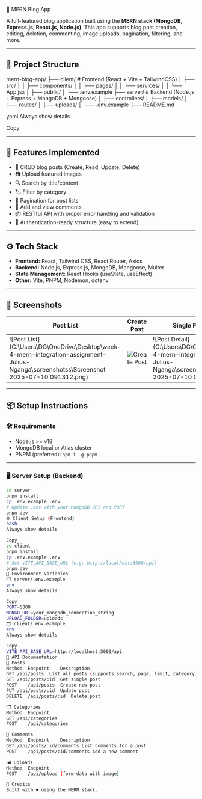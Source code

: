  📰 MERN Blog App

A full-featured blog application built using the **MERN stack (MongoDB, Express.js, React.js, Node.js)**. This app supports blog post creation, editing, deletion, commenting, image uploads, pagination, filtering, and more.

---

## 📁 Project Structure

mern-blog-app/
├── client/ # Frontend (React + Vite + TailwindCSS)
│ ├── src/
│ │ ├── components/
│ │ ├── pages/
│ │ ├── services/
│ │ └── App.jsx
│ ├── public/
│ └── .env.example
├── server/ # Backend (Node.js + Express + MongoDB + Mongoose)
│ ├── controllers/
│ ├── models/
│ ├── routes/
│ ├── uploads/
│ └── .env.example
├── README.md

yaml
Always show details

Copy

---

## 🚀 Features Implemented

- 📝 CRUD blog posts (Create, Read, Update, Delete)
- 📷 Upload featured images
- 🔍 Search by title/content
- 🏷️ Filter by category
- 📄 Pagination for post lists
- 💬 Add and view comments
- 📦 RESTful API with proper error handling and validation
- 🔐 Authentication-ready structure (easy to extend)

---

## ⚙️ Tech Stack

- **Frontend:** React, Tailwind CSS, React Router, Axios
- **Backend:** Node.js, Express.js, MongoDB, Mongoose, Multer
- **State Management:** React Hooks (useState, useEffect)
- **Other:** Vite, PNPM, Nodemon, dotenv

---

## 🧪 Screenshots

| Post List | Create Post | Single Post + Comments |
|-----------|-------------|------------------------|
| ![Post List](C:\Users\DG\OneDrive\Desktop\week-4-mern-integration-assignment-Julius-Nganga\screenshotss\Screenshot 2025-07-10 091312.png) | ![Create Post]() | ![Post Detail](C:\Users\DG\OneDrive\Desktop\week-4-mern-integration-assignment-Julius-Nganga\screenshotss\Screenshot 2025-07-10 091345.png) |

---

## 📦 Setup Instructions

### 🛠 Requirements

- Node.js >= v18
- MongoDB local or Atlas cluster
- PNPM (preferred): `npm i -g pnpm`

---

### 🖥 Server Setup (Backend)

```bash
cd server
pnpm install
cp .env.example .env
# Update .env with your MongoDB URI and PORT
pnpm dev
🌐 Client Setup (Frontend)
bash
Always show details

Copy
cd client
pnpm install
cp .env.example .env
# Set VITE_API_BASE_URL (e.g. http://localhost:5000/api)
pnpm dev
🔐 Environment Variables
🗂 server/.env.example
env
Always show details

Copy
PORT=5000
MONGO_URI=your_mongodb_connection_string
UPLOAD_FOLDER=uploads
🗂 client/.env.example
env
Always show details

Copy
VITE_API_BASE_URL=http://localhost:5000/api
📘 API Documentation
📝 Posts
Method	Endpoint	Description
GET	/api/posts	List all posts (supports search, page, limit, category)
GET	/api/posts/:id	Get single post
POST	/api/posts	Create new post
PUT	/api/posts/:id	Update post
DELETE	/api/posts/:id	Delete post

🗂 Categories
Method	Endpoint
GET	/api/categories
POST	/api/categories

💬 Comments
Method	Endpoint	Description
GET	/api/posts/:id/comments	List comments for a post
POST	/api/posts/:id/comments	Add a new comment

🖼 Uploads
Method	Endpoint
POST	/api/upload (form-data with image)

🙌 Credits
Built with ❤️ using the MERN stack.